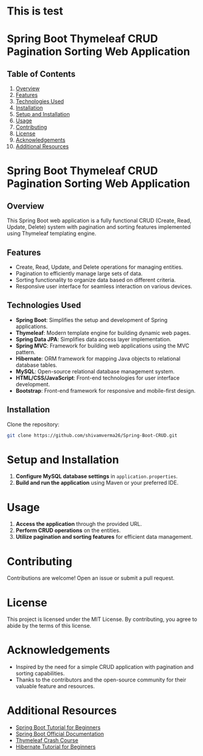# This is test
# Spring Boot Thymeleaf CRUD Pagination Sorting Web Application

## Table of Contents
1. [Overview](#overview)
2. [Features](#features)
3. [Technologies Used](#technologies-used)
4. [Installation](#installation)
5. [Setup and Installation](#setup-and-installation)
6. [Usage](#usage)
7. [Contributing](#contributing)
8. [License](#license)
9. [Acknowledgements](#acknowledgements)
10. [Additional Resources](#additional-resources)

# Spring Boot Thymeleaf CRUD Pagination Sorting Web Application

## Overview

This Spring Boot web application is a fully functional CRUD (Create, Read, Update, Delete) system with pagination and sorting features implemented using Thymeleaf templating engine.

## Features

- Create, Read, Update, and Delete operations for managing entities.
- Pagination to efficiently manage large sets of data.
- Sorting functionality to organize data based on different criteria.
- Responsive user interface for seamless interaction on various devices.

## Technologies Used

- **Spring Boot**: Simplifies the setup and development of Spring applications.
- **Thymeleaf**: Modern template engine for building dynamic web pages.
- **Spring Data JPA**: Simplifies data access layer implementation.
- **Spring MVC**: Framework for building web applications using the MVC pattern.
- **Hibernate**: ORM framework for mapping Java objects to relational database tables.
- **MySQL**: Open-source relational database management system.
- **HTML/CSS/JavaScript**: Front-end technologies for user interface development.
- **Bootstrap**: Front-end framework for responsive and mobile-first design.

## Installation

Clone the repository:
```bash
git clone https://github.com/shivamverma26/Spring-Boot-CRUD.git
```
# Setup and Installation

1. **Configure MySQL database settings** in `application.properties`.
2. **Build and run the application** using Maven or your preferred IDE.

# Usage

1. **Access the application** through the provided URL.
2. **Perform CRUD operations** on the entities.
3. **Utilize pagination and sorting features** for efficient data management.

# Contributing

Contributions are welcome! Open an issue or submit a pull request.

# License

This project is licensed under the MIT License. By contributing, you agree to abide by the terms of this license.

# Acknowledgements

- Inspired by the need for a simple CRUD application with pagination and sorting capabilities.
- Thanks to the contributors and the open-source community for their valuable feature and resources.

# Additional Resources

- [Spring Boot Tutorial for Beginners](https://www.youtube.com/watch?v=vtPkZShrvXQ)
- [Spring Boot Official Documentation](https://docs.spring.io/spring-boot/docs/current/reference/html/index.html)
- [Thymeleaf Crash Course](https://www.youtube.com/watch?v=6ohjNhnjYxA)
- [Hibernate Tutorial for Beginners](https://www.youtube.com/watch?v=JR7-EdxDSf0)
